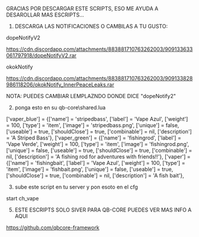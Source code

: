 GRACIAS POR DESCARGAR ESTE SCRIPTS, ESO ME AYUDA A DESAROLLAR MAS ESCRIPTS...

1. DESCARGA LAS NOTIFICACIONES O CAMBILAS A TU GUSTO:

dopeNotifyV2 

https://cdn.discordapp.com/attachments/883881710763262003/909133633061797918/dopeNotifyV2.rar 

okokNotify 

https://cdn.discordapp.com/attachments/883881710763262003/909133828986118206/okokNotify_InnerPeaceLeaks.rar 


NOTA: PUEDES CAMBIAR LEMPLAZNDO DONDE DICE "dopeNotify2"

2. ponga esto en su qb-core\shared.lua

['vaper_blue'] 			         = {['name'] = 'stripedbass', 			        ['label'] = 'Vape Azul',                ['weight'] = 100,       ['type'] = 'item',      ['image'] = 'stripedbass.png',          ['unique'] = false,     ['useable'] = true,     ['shouldClose'] = true,    ['combinable'] = nil,   ['description'] = 'A Striped Bass'},
['vaper_green'] 			     = {['name'] = 'fishingrod', 					['label'] = 'Vape Verde', 				['weight'] = 100, 		['type'] = 'item', 		['image'] = 'fishingrod.png', 			['unique'] = false, 	['useable'] = true, 	['shouldClose'] = true,	   ['combinable'] = nil,   ['description'] = 'A fishing rod for adventures with friends!!'},
['vaper'] 			             = {['name'] = 'fishingbait', 					['label'] = 'Vape Azul', 				['weight'] = 100, 		['type'] = 'item', 		['image'] = 'fishbait.png', 			['unique'] = false, 	['useable'] = true, 	['shouldClose'] = true,	   ['combinable'] = nil,   ['description'] = 'A fish bait'},
   
3. sube este script en tu server y pon esoto en el cfg

start ch_vape

5. ESTE ESCRIPTS SOLO SIVER PARA QB-CORE PUEDES VER MAS INFO A AQUI

https://github.com/qbcore-framework
